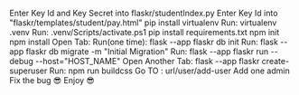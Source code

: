 Enter Key Id and Key Secret into flaskr/studentIndex.py
Enter Key Id into "flaskr/templates/student/pay.html"
pip install virtualenv
Run: virtualenv .venv
Run: .venv/Scripts/activate.ps1
pip install requirements.txt
npm init
npm install
Open Tab:
Run(one time): flask --app flaskr db init
Run: flask --app flaskr db migrate -m "Initial Migration"
Run: flask --app flaskr run --debug --host="HOST_NAME"
Open Another Tab:
flask --app flaskr create-superuser
Run: npm run buildcss
Go TO : url/user/add-user
Add one admin
Fix the bug
😎 Enjoy 😎
